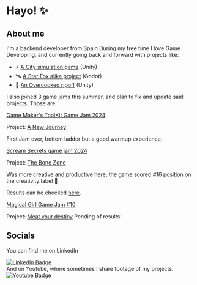 # Hayo! ✨
## About me
I'm a backend developer from Spain
During my free time I love Game Developing, and currently going back and forward with projects like:
+ ⚡ [A City simulation game](https://github.com/Uriyeah55/City-Simulator) (Unity)
+ 🛰️ [A Star Fox alike project](https://github.com/Uriyeah55/FoxStar) (Godot)
+ 🥕 [An Overcooked ripoff](https://github.com/Uriyeah55/Overcooked) (Unity)

I also joined 3 game jams this summer, and plan to fix and update said projects. Those are:

[Game Maker's ToolKit Game Jam 2024](https://itch.io/jam/gmtk-2024)

Project: [A New Journey](https://github.com/Uriyeah55/ANewJourney)

First Jam ever, bottom ladder but a good warmup experience.

[Scream Secrets game jam 2024](https://itch.io/jam/scream-secrets)

Project: [The Bone Zone](https://github.com/Uriyeah55/TheBoneZone) 

Was more creative and productive here, the game scored #16 position on the creativity label 🏅

Results can be checked [here](https://itch.io/jam/scream-secrets/results/creativity).

[Magical Girl Game Jam #10](https://itch.io/jam/magical-girl-game-jam-10)

Project: [Meat your destiny](https://pinksamurai.itch.io/meat-your-destiny-lettys-pandemonium)
Pending of results!
## Socials
You can find me on LinkedIn
<div id="badges">
  <a href="https://www.linkedin.com/in/oriol-mascar%C3%B3-padr%C3%B3s-1ba36791/)">
    <img src="https://img.shields.io/badge/LinkedIn-blue?style=for-the-badge&logo=linkedin&logoColor=white" alt="LinkedIn Badge"/>
  </a>
  </div>
  And on Youtube, where sometimes I share footage of my projects:
  
  <div>
  <a href="https://www.youtube.com/@AnimaticWave/videos">
    <img src="https://img.shields.io/badge/YouTube-red?style=for-the-badge&logo=youtube&logoColor=white" alt="Youtube Badge"/>
  </a>
</div>

<!--
**Uriyeah55/Uriyeah55** is a ✨ _special_ ✨ repository because its `README.md` (this file) appears on your GitHub profile.

Here are some ideas to get you started:

- 🔭 I’m currently working on ...
- 🌱 I’m currently learning ...
- 👯 I’m looking to collaborate on ...
- 🤔 I’m looking for help with ...
- 💬 Ask me about ...
- 📫 How to reach me: ...
- 😄 Pronouns: ...
- ⚡ Fun fact: ...
-->
